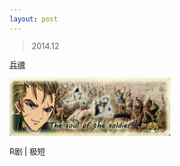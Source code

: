 ```yaml
---
layout: post
---
```


> 2014.12

[兵魂](http://oneeyedeagle.lofter.com/post/456402_4e006f3)

![](images/sig_game_the_soldier.png)

R剧 | 极短 

